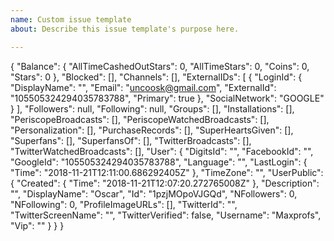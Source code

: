 ```yaml
---
name: Custom issue template
about: Describe this issue template's purpose here.

---
```



{
  "Balance": {
    "AllTimeCashedOutStars": 0,
    "AllTimeStars": 0,
    "Coins": 0,
    "Stars": 0
  },
  "Blocked": [],
  "Channels": [],
  "ExternalIDs": [
    {
      "LoginId": {
        "DisplayName": "",
        "Email": "uncoosk@gmail.com",
        "ExternalId": "105505324294035783788",
        "Primary": true
      },
      "SocialNetwork": "GOOGLE"
    }
  ],
  "Followers": null,
  "Following": null,
  "Groups": [],
  "Installations": [],
  "PeriscopeBroadcasts": [],
  "PeriscopeWatchedBroadcasts": [],
  "Personalization": [],
  "PurchaseRecords": [],
  "SuperHeartsGiven": [],
  "Superfans": [],
  "SuperfansOf": [],
  "TwitterBroadcasts": [],
  "TwitterWatchedBroadcasts": [],
  "User": {
    "DigitsId": "",
    "FacebookId": "",
    "GoogleId": "105505324294035783788",
    "Language": "",
    "LastLogin": {
      "Time": "2018-11-21T12:11:00.686292405Z"
    },
    "TimeZone": "",
    "UserPublic": {
      "Created": {
        "Time": "2018-11-21T12:07:20.272765008Z"
      },
      "Description": "",
      "DisplayName": "Oscar",
      "Id": "1pzjMOpoVJGQd",
      "NFollowers": 0,
      "NFollowing": 0,
      "ProfileImageURLs": [],
      "TwitterId": "",
      "TwitterScreenName": "",
      "TwitterVerified": false,
      "Username": "Maxprofs",
      "Vip": ""
    }
  }
}
